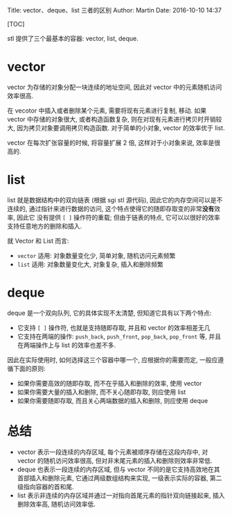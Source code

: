 Title: vector、deque、list 三者的区别
Author: Martin
Date: 2016-10-10 14:37

[TOC]

stl 提供了三个最基本的容器: vector, list, deque.

# vector
vector 为存储的对象分配一块连续的地址空间, 因此对 vector 中的元素随机访问效率很高.

在 vecotor 中插入或者删除某个元素, 需要将现有元素进行复制, 移动. 如果 vector 中存储的对象很大, 或者构造函数复杂, 则在对现有元素进行拷贝时开销较大, 因为拷贝对象要调用拷贝构造函数. 对于简单的小对象, vector 的效率优于 list.

vector 在每次扩张容量的时候, 将容量扩展 2 倍, 这样对于小对象来说, 效率是很高的.

# list
list 就是数据结构中的双向链表 (根据 sgi stl 源代码), 因此它的内存空间可以是不连续的, 通过指针来进行数据的访问, 这个特点使得它的随即存取变的非常**没有**效率, 因此它
没有提供 `[ ]` 操作符的重载; 但由于链表的特点, 它可以以很好的效率支持任意地方的删除和插入.

就 Vector 和 List 而言:

- `vector` 适用: 对象数量变化少, 简单对象, 随机访问元素频繁
- `list` 适用: 对象数量变化大, 对象复杂, 插入和删除频繁

# deque
deque 是一个双向队列, 它的具体实现不太清楚, 但知道它具有以下两个特点:

- 它支持 `[ ]` 操作符, 也就是支持随即存取, 并且和 vector 的效率相差无几
- 它支持在两端的操作: `push_back`, `push_front`, `pop_back`, `pop_front` 等, 并且在两端操作上与 list 的效率也差不多.

因此在实际使用时, 如何选择这三个容器中哪一个, 应根据你的需要而定, 一般应遵循下面的原则:

- 如果你需要高效的随即存取, 而不在乎插入和删除的效率, 使用 vector
- 如果你需要大量的插入和删除, 而不关心随即存取, 则应使用 list
- 如果你需要随即存取, 而且关心两端数据的插入和删除, 则应使用 deque

# 总结
- vector 表示一段连续的内存区域, 每个元素被顺序存储在这段内存中, 对 vector 的随机访问效率很高, 但对非末尾元素的插入和删除则效率非常低.
- deque 也表示一段连续的内存区域, 但与 vector 不同的是它支持高效地在其首部插入和删除元素, 它通过两级数组结构来实现, 一级表示实际的容器, 第二级指向容器的首和尾.
- list 表示非连续的内存区域并通过一对指向首尾元素的指针双向链接起来, 插入删除效率高, 随机访问效率低.

